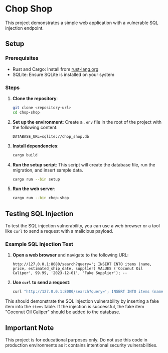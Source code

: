 # Chop Shop

This project demonstrates a simple web application with a vulnerable SQL injection endpoint.

## Setup

### Prerequisites

- Rust and Cargo: Install from [rust-lang.org](https://www.rust-lang.org/)
- SQLite: Ensure SQLite is installed on your system

### Steps

1. **Clone the repository**:
   ```sh
   git clone <repository-url>
   cd chop-shop
   ```

2. **Set up the environment**:
   Create a `.env` file in the root of the project with the following content:
   ```plaintext
   DATABASE_URL=sqlite://chop_shop.db
   ```

3. **Install dependencies**:
   ```sh
   cargo build
   ```

4. **Run the setup script**:
   This script will create the database file, run the migration, and insert sample data.
   ```sh
   cargo run --bin setup
   ```

5. **Run the web server**:
   ```sh
   cargo run --bin chop-shop
   ```

## Testing SQL Injection

To test the SQL injection vulnerability, you can use a web browser or a tool like `curl` to send a request with a malicious payload.

### Example SQL Injection Test

1. **Open a web browser** and navigate to the following URL:
   ```
   http://127.0.0.1:8080/search?query='; INSERT INTO items (name, price, estimated_ship_date, supplier) VALUES ('Coconut Oil Caliper', 99.99, '2023-12-01', 'Fake Supplier'); --
   ```

2. **Use `curl` to send a request**:
   ```sh
   curl "http://127.0.0.1:8080/search?query='; INSERT INTO items (name, price, estimated_ship_date, supplier) VALUES ('Coconut Oil Caliper', 99.99, '2023-12-01', 'Fake Supplier'); --"
   ```

This should demonstrate the SQL injection vulnerability by inserting a fake item into the `items` table. If the injection is successful, the fake item "Coconut Oil Caliper" should be added to the database.

## Important Note

This project is for educational purposes only. Do not use this code in production environments as it contains intentional security vulnerabilities.
